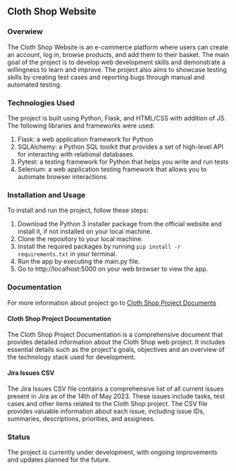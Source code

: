 ##  Cloth Shop Website ##


### Overwiew ###
The Cloth Shop Website is an e-commerce platform where users can create an account, log in, browse products, and add them to their basket. 
The main goal of the project is to develop web development skills and demonstrate a willingness to learn and improve. 
The project also aims to showcase testing skills by creating test cases and reporting bugs through manual and automated testing.

### Technologies Used ###

The project is built using Python, Flask, and HTML/CSS with addition of JS. The following libraries and frameworks were used:
1. Flask: a web application framework for Python
2. SQLAlchemy: a Python SQL toolkit that provides a set of high-level API for interacting with relational databases.
3. Pytest: a testing framework for Python that helps you write and run tests
4. Selenium: a web application testing framework that allows you to automate browser interactions

### Installation and Usage ###
To install and run the project, follow these steps:

1. Download the Python 3 installer package from the official website and install it, if not installed on your local machine.
2. Clone the repository to your local machine.
3. Install the required packages by running ```pip install -r requirements.txt``` in your terminal.
4. Run the app by executing the main.py file.
5. Go to http://localhost:5000 on your web browser to view the app.

### Documentation ###
For more information about project go to [Cloth Shop Project Documents](./documents)

#### Cloth Shop Project Documentation #### 

The Cloth Shop Project Documentation is a comprehensive document that provides detailed information about the Cloth Shop web project. 
It includes essential details such as the project's goals, objectives and an overview of the technology stack used for development. 

#### Jira Issues CSV ####

The Jira Issues CSV file contains a comprehensive list of all current issues present in Jira as of the 14th of May 2023. These issues include tasks, test cases and other items related to the Cloth Shop project.
The CSV file provides valuable information about each issue, including issue IDs, summaries, descriptions, priorities, and assignees. 


### Status ###
The project is currently under development, with ongoing improvements and updates planned for the future.
